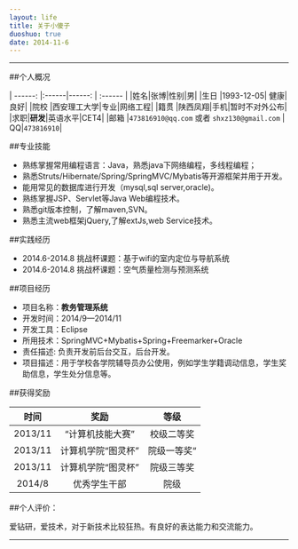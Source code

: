 ```yaml
---
layout: life
title: 关于小傻子
duoshuo: true
date: 2014-11-6
---
```


---------------

##个人概况

| ------: |:------|------: |  :------ |
|姓名|张博|性别|男|
|生日 |1993-12-05| 健康|良好|
|院校 |西安理工大学|专业|网络工程|
|籍贯 |陕西凤翔|手机|暂时不对外公布|
|求职|**研发**|英语水平|CET4|
|邮箱 |`473816910@qq.com` 或者 `shxz130@gmail.com` | QQ|`473816910`|

##专业技能

* 熟练掌握常用编程语言：Java，熟悉java下网络编程，多线程编程；
* 熟悉Struts/Hibernate/Spring/SpringMVC/Mybatis等开源框架并用于开发。
* 能用常见的数据库进行开发（mysql,sql server,oracle)。
* 熟练掌握JSP、Servlet等Java Web编程技术。
* 熟悉git版本控制，了解maven,SVN。
* 熟悉主流web框架jQuery,了解extJs,web Service技术。

##实践经历

* 2014.6-2014.8  挑战杯课题：基于wifi的室内定位与导航系统
* 2014.6-2014.8  挑战杯课题：空气质量检测与预测系统

##项目经历

* 项目名称：**教务管理系统**
* 开发时间：2014/9—2014/11
* 开发工具：Eclipse
* 所用技术：SpringMVC+Mybatis+Spring+Freemarker+Oracle
* 责任描述: 负责开发前后台交互，后台开发。
* 项目描述：用于学校各学院辅导员办公使用，例如学生学籍调动信息，学生奖助信息，学生处分信息等。


##获得奖励

| 时间|奖励| 等级|
| :------: | :------:| :------: |
|2013/11 |“计算机技能大赛”   |校级二等奖|
|2013/11 |计算机学院“图灵杯” |院级一等奖“|
|2013/11 | 计算机学院“图灵杯”   |院级三等奖|
|2014/8|优秀学生干部|院级|

##个人评价：

爱钻研，爱技术，对于新技术比较狂热。有良好的表达能力和交流能力。

-------------------
